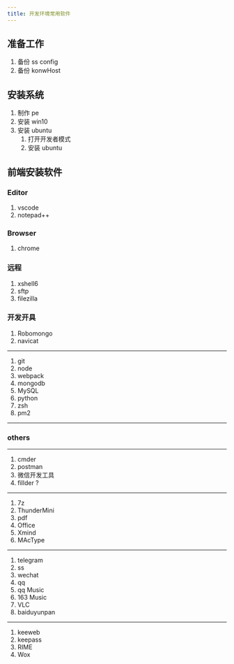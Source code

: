 ```yaml
---
title: 开发环境常用软件
---
```


## 准备工作

1. 备份 ss config
1. 备份 konwHost

## 安装系统

1. 制作 pe
1. 安装 win10
1. 安装 ubuntu
   1. 打开开发者模式
   2. 安装 ubuntu

## 前端安装软件

### Editor

1. vscode
1. notepad++

### Browser

1. chrome

### 远程

1. xshell6
1. sftp
1. filezilla

### 开发开具

1. Robomongo
1. navicat

---

1. git
1. node
1. webpack
1. mongodb
1. MySQL
1. python
1. zsh
1. pm2

---

### others

---

1. cmder
1. postman
1. 微信开发工具
1. fillder ?

---

1. 7z
1. ThunderMini
1. pdf
1. Office
1. Xmind
1. MAcType

---

1. telegram
1. ss
1. wechat
1. qq
1. qq Music
1. 163 Music
1. VLC
1. baiduyunpan

---

1. keeweb
1. keepass
1. RIME
1. Wox

